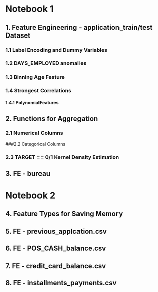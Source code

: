 # Notebook 1
## 1. Feature Engineering - application_train/test Dataset
### 1.1 Label Encoding and Dummy Variables
### 1.2 DAYS_EMPLOYED anomalies
### 1.3 Binning Age Feature
### 1.4 Strongest Correlations
#### 1.4.1 PolynomialFeatures
## 2. Functions for Aggregation
### 2.1 Numerical Columns
###2.2 Categorical Columns
### 2.3 TARGET == 0/1 Kernel Density Estimation
## 3. FE - bureau
# Notebook 2
## 4. Feature Types for Saving Memory
## 5. FE - previous_applcation.csv
## 6. FE - POS_CASH_balance.csv
## 7. FE - credit_card_balance.csv
## 8. FE - installments_payments.csv
